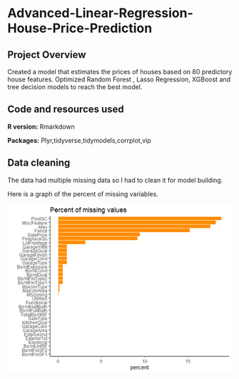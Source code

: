 # Advanced-Linear-Regression-House-Price-Prediction
## Project Overview
Created a model that estimates the prices of houses based on 80 predictory house features.
Optimized Random Forest , Lasso Regression, XGBoost and tree decision models to reach the best model.

## Code and resources used
**R version:** Rmarkdown

**Packages:** Plyr,tidyverse,tidymodels,corrplot,vip

## Data cleaning

The data had multiple missing data so I had to clean it for model building.

Here is a graph of the percent of missing variables.

![](Datacleaning.png)
